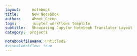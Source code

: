 ```yaml
---
layout:     notebook
title:      New Notebook
author:     Ahmet Cecen
tags: 		jupyter workflows template
subtitle:   Showcasing Jupyter Notebook Translator Layout
category:  project1

notebookfilename: Untitled5
#visualworkflow: true
---
```

